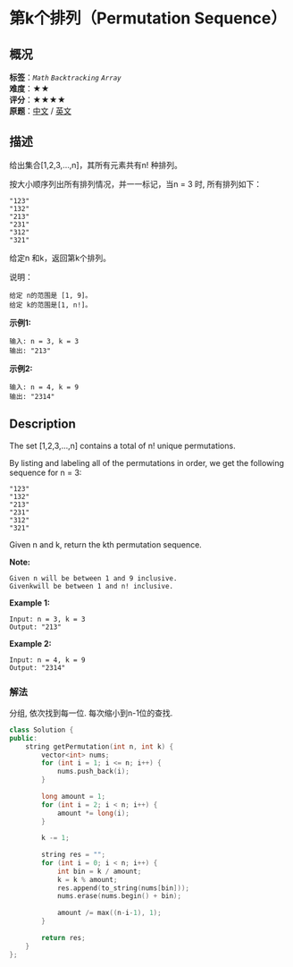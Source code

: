 # 第k个排列（Permutation Sequence）
## 概况
**标签**：*`Math`*  *`Backtracking`*  *`Array`*<br>
**难度**：★★<br>
**评分**：★★★★<br>
**原题**：[中文](https://leetcode-cn.com/problems/permutation-sequence) / [英文](https://leetcode.com/problems/permutation-sequence)

## 描述
给出集合[1,2,3,&hellip;,n]，其所有元素共有n! 种排列。

按大小顺序列出所有排列情况，并一一标记，当n = 3 时, 所有排列如下：

	"123"
	"132"
	"213"
	"231"
	"312"
	"321"

给定n 和k，返回第k个排列。

说明：

	给定 n的范围是 [1, 9]。
	给定 k的范围是[1, n!]。

**示例1:**
```
输入: n = 3, k = 3
输出: "213"
```

**示例2:**
```
输入: n = 4, k = 9
输出: "2314"
```

## Description
The set [1,2,3,...,n] contains a total of n! unique permutations.

By listing and labeling all of the permutations in order, we get the following sequence for n = 3:

	"123"
	"132"
	"213"
	"231"
	"312"
	"321"

Given n and k, return the kth permutation sequence.

**Note:**

	Given n will be between 1 and 9 inclusive.
	Givenkwill be between 1 and n! inclusive.

**Example 1:**
```
Input: n = 3, k = 3
Output: "213"
```

**Example 2:**
```
Input: n = 4, k = 9
Output: "2314"
```


### 解法
分组, 依次找到每一位. 每次缩小到n-1位的查找.
```c++
class Solution {
public:
    string getPermutation(int n, int k) {
        vector<int> nums;
        for (int i = 1; i <= n; i++) {
            nums.push_back(i);
        }
        
        long amount = 1;
        for (int i = 2; i < n; i++) {
            amount *= long(i);
        }
        
        k -= 1;
        
        string res = "";
        for (int i = 0; i < n; i++) {
            int bin = k / amount;
            k = k % amount;
            res.append(to_string(nums[bin]));
            nums.erase(nums.begin() + bin);
            
            amount /= max((n-i-1), 1);
        }
        
        return res;
    }
};
```